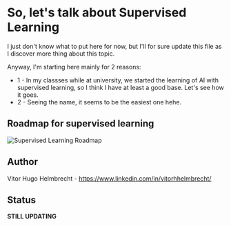 # So, let's talk about Supervised Learning

I just don't know what to put here for now, but I'll for sure update this file as I discover more thing about this topic.

Anyway, I'm starting here mainly for 2 reasons:

* 1 - In my classses while at university, we started the learning of AI with supervised learning, so I think I have at least a good base. Let's see how it goes.
* 2 - Seeing the name, it seems to be the easiest one hehe.

## Roadmap for supervised learning
![Supervised Learning Roadmap](https://raw.githubusercontent.com/vitorhhelmbrecht/machine_learning/main/Public/Images/Supervised%20Learning%20Path.png)

## Author
Vitor Hugo Helmbrecht - https://www.linkedin.com/in/vitorhhelmbrecht/

## Status
**STILL UPDATING**
